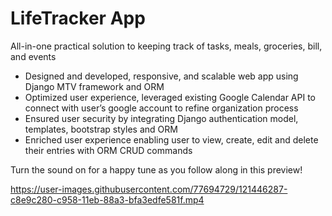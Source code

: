 # LifeTracker App

All-in-one practical solution to keeping track of tasks, meals, groceries, bill, and events

 - Designed and developed, responsive, and scalable web app using Django MTV framework and ORM
 - Optimized user experience, leveraged existing Google Calendar API to connect with user’s google account to refine organization process
 - Ensured user security by integrating Django authentication model, templates, bootstrap styles and ORM
 - Enriched user experience enabling user to view, create, edit and delete their entries with ORM CRUD commands

Turn the sound on for a happy tune as you follow along in this preview!


https://user-images.githubusercontent.com/77694729/121446287-c8e9c280-c958-11eb-88a3-bfa3edfe581f.mp4


